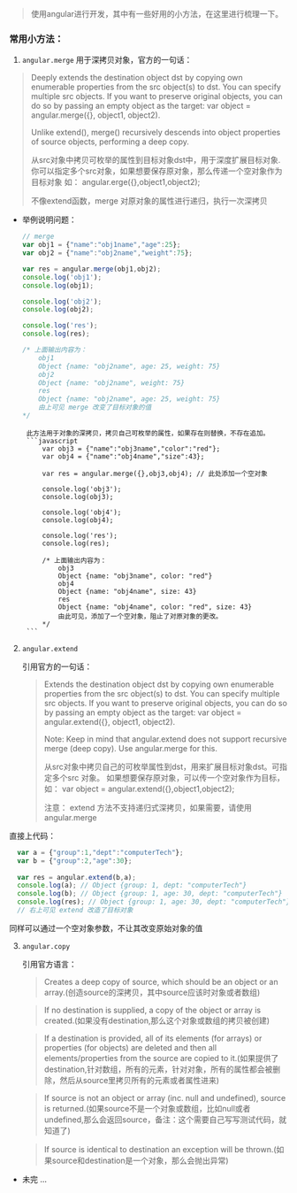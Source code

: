 > 使用angular进行开发，其中有一些好用的小方法，在这里进行梳理一下。

### 常用小方法：
1. `angular.merge` 用于深拷贝对象，官方的一句话：
> Deeply extends the destination object dst by copying own enumerable properties from the src object(s) to dst. You can specify multiple src objects. If you want to preserve original objects, you can do so by passing an empty object as the target: var object = angular.merge({}, object1, object2).
> 
> Unlike extend(), merge() recursively descends into object properties of source objects, performing a deep copy.
> 
> 从src对象中拷贝可枚举的属性到目标对象dst中，用于深度扩展目标对象. 你可以指定多个src对象，如果想要保存原对象，那么传递一个空对象作为目标对象 如： angular.erge({},object1,object2);
> 
> 不像extend函数，merge 对原对象的属性进行递归，执行一次深拷贝

-  举例说明问题：
	```javascript
	// merge 
	var obj1 = {"name":"obj1name","age":25};
	var obj2 = {"name":"obj2name","weight":75};
	
	var res = angular.merge(obj1,obj2);
	console.log('obj1');
	console.log(obj1);
	
	console.log('obj2');
	console.log(obj2);
	
	console.log('res');
	console.log(res); 

	/* 上面输出内容为：
	    obj1
	    Object {name: "obj2name", age: 25, weight: 75}
	    obj2
	    Object {name: "obj2name", weight: 75}
	    res
	    Object {name: "obj2name", age: 25, weight: 75}
	    由上可见 merge 改变了目标对象的值
	*/
	
	```
		此方法用于对象的深拷贝，拷贝自己可枚举的属性，如果存在则替换，不存在追加。
		```javascript
			var obj3 = {"name":"obj3name","color":"red"};
			var obj4 = {"name":"obj4name","size":43};

			var res = angular.merge({},obj3,obj4); // 此处添加一个空对象
			
			console.log('obj3');
			console.log(obj3);
			
			console.log('obj4');
			console.log(obj4);
			
			console.log('res');
			console.log(res); 

			/* 上面输出内容为：
			    obj3
			    Object {name: "obj3name", color: "red"}
			    obj4
			    Object {name: "obj4name", size: 43}
			    res
			    Object {name: "obj4name", color: "red", size: 43}
			    由此可见，添加了一个空对象，阻止了对原对象的更改。
			*/
		```
2. `angular.extend`

	引用官方的一句话：
		
	> Extends the destination object dst by copying own enumerable properties from the src object(s) to dst. You can specify multiple src objects. If you want to preserve original objects, you can do so by passing an empty object as the target: var object = angular.extend({}, object1, object2).
	> 
	> Note: Keep in mind that angular.extend does not support recursive merge (deep copy). Use angular.merge for this.
	> 
	> 从src对象中拷贝自己的可枚举属性到dst，用来扩展目标对象dst。可指定多个src 对象。 如果想要保存原对象，可以传一个空对象作为目标， 如： var object = angular.extend({},object1,object2);
	>
	>注意： extend 方法不支持递归式深拷贝，如果需要，请使用 angular.merge
	
  直接上代码：
  ```javascript
	var a = {"group":1,"dept":"computerTech"};
	var b = {"group":2,"age":30};
	
	var res = angular.extend(b,a);
	console.log(a); // Object {group: 1, dept: "computerTech"}
	console.log(b); // Object {group: 1, age: 30, dept: "computerTech"}
	console.log(res); // Object {group: 1, age: 30, dept: "computerTech"}
	// 右上可见 extend 改造了目标对象
  ```
  同样可以通过一个空对象参数，不让其改变原始对象的值

3. `angular.copy` 

	引用官方语言：
	>Creates a deep copy of source, which should be an object or an array.(创造source的深拷贝，其中source应该时对象或者数组)
	
	> If no destination is supplied, a copy of the object or array is created.(如果没有destination,那么这个对象或数组的拷贝被创建)
	
	> If a destination is provided, all of its elements (for arrays) or properties (for objects) are deleted and then all elements/properties from the source are copied to it.(如果提供了destination,针对数组，所有的元素，针对对象，所有的属性都会被删除，然后从source里拷贝所有的元素或者属性进来)
	
	> If source is not an object or array (inc. null and undefined), source is returned.(如果source不是一个对象或数组，比如null或者undefined,那么会返回source，备注：这个需要自己写写测试代码，就知道了)
	
	> If source is identical to destination an exception will be thrown.(如果source和destination是一个对象，那么会抛出异常)
	

- 未完 ...